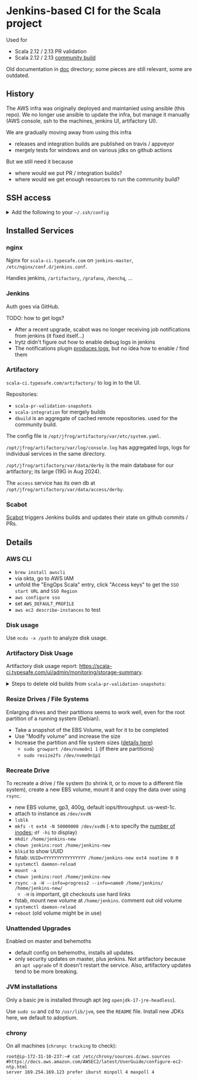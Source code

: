 # Jenkins-based CI for the Scala project

Used for
  - Scala 2.12 / 2.13 PR validation
  - Scala 2.12 / 2.13 [community build](https://github.com/scala/community-builds)

Old documentation in [doc](doc/) directory; some pieces are still relevant, some are outdated.

## History

The AWS infra was originally deployed and maintanied using ansible (this repo).
We no longer use ansible to update the infra, but manage it manually (AWS console, ssh to the machines, jenkins UI, artifactory UI).

We are gradually moving away from using this infra
  - releases and integration builds are published on travis / appveyor
  - mergely tests for windows and on various jdks on github actions

But we still need it because
  - where would we put PR / integration builds?
  - where would we get enough resources to run the community build?

## SSH access

<details>
  <summary>Add the following to your <code>~/.ssh/config</code></summary>

```
Host jenkins-master
  HostName 54.67.111.226
  User admin

Host jenkins-worker-behemoth-1
  HostName 54.153.2.9
  User admin

Host jenkins-worker-behemoth-2
  HostName 54.153.1.99
  User admin

Host jenkins-worker-behemoth-3
  HostName 54.183.156.89
  User admin

# no public ip, jumphost through master
Host influxdb
  HostName 172.31.0.100
  User ubuntu
  ProxyCommand ssh -q -W %h:%p jenkins-master
```

</details>



## Installed Services

### nginx

Nginx for `scala-ci.typesafe.com` on `jenkins-master`, `/etc/nginx/conf.d/jenkins.conf`.

Handles jenkins, `/artifactory`, `/grafana`, `/benchq`, ...

### Jenkins

Auth goes via GitHub.

TODO: how to get logs?
  - After a recent upgrade, scabot was no longer receiving job notifications from jenkins (it fixed itself...)
  - lrytz didn't figure out how to enable debug logs in jenkins
  - The notifications plugin [produces logs](https://github.com/jenkinsci/notification-plugin/blob/notification-1.17/src/main/java/com/tikal/hudson/plugins/notification/Phase.java#L386), but no idea how to enable / find them

### Artifactory

`scala-ci.typesafe.com/artifactory/` to log in to the UI.

Repositories:
  - `scala-pr-validation-snapshots`
  - `scala-integration` for mergely builds
  - `dbuild` is an aggregate of cached remote repositories. used for the community build.

The config file is `/opt/jfrog/artifactory/var/etc/system.yaml`.

`/opt/jfrog/artifactory/var/log/console.log` has aggregated logs, logs for individual services in the same directory.

`/opt/jfrog/artifactory/var/data/derby` is the main database for our artifactory; its large (19G in Aug 2024).

The `access` service has its own db at `/opt/jfrog/artifactory/var/data/access/derby`.

### Scabot

[Scabot](https://github.com/scala/scabot) triggers Jenkins builds and updates their state on github commits / PRs.

## Details

### AWS CLI

  - `brew install awscli`
  - via okta, go to AWS IAM
  - unfold the "EngOps Scala" entry, click "Access keys" to get the `SSO start URL` and `SSO Region`
  - `aws configure sso`
  - set `AWS_DEFAULT_PROFILE`
  - `aws ec2 describe-instances` to test

### Disk usage

Use `ncdu -x /path` to analyze disk usage.

### Artifactory Disk Usage

Artifactory disk usage report: https://scala-ci.typesafe.com/ui/admin/monitoring/storage-summary.

<details>
  <summary>Steps to delete old builds from <code>scala-pr-validation-snapshots</code>:</summary>

Create a file `search.json`, adjust the cutoff date on the last line:

```
items.find({
  "repo": "scala-pr-validation-snapshots",
  "$or": [ { "name": { "$match": "scala-compiler*" } }, {"name": { "$match": "scala-reflect*" } }, { "name": { "$match": "scala-library*" } }, { "name": { "$match": "scala-dist*" } }, { "name": { "$match": "scala-partest*" } }, { "name": { "$match": "scalap*" } } ],
  "created": { "$lt": "2020-01-01" }
})
```

`curl -u 'lukas:SEEEKREET' -X POST "https://scala-ci.typesafe.com/artifactory/api/search/aql" -T search.json > artifacts.json`

In an up-to-date Scala 2.13.x checkout, the following tests which of the artifacts correspond to revisions that were actually merged into scala/scala. Builds for those revisions are kept, builds for revisions that never made it are added to `to-delete.txt`.

```bash
n=$(cat artifacts.json | jq -r '.results[] | .path' | uniq | wc -l)
for p in $(cat artifacts.json | jq -r '.results[] | .path' | uniq); do
  n=$((n-1))
  sha=$(echo $p | awk -F'-' '{print $(NF-1)}')
  if git branch --contains $sha | grep 2.13.x > /dev/null; then
    echo "$sha y - $n"
  else
    echo "$sha n - $n"
    echo $p >> to-delete.txt
  fi
done
```

Delete the artifacts; best run it on `ssh jenkins-master` for performance.

```bash
n=$(cat to-delete.txt | wc -l)
for p in $(cat to-delete.txt); do
  n=$((n-1))
  echo "$p - $n"
  curl -u 'lukas:PASSWORDSEKRET' -X DELETE "https://scala-ci.typesafe.com/artifactory/scala-pr-validation-snapshots/$p"
done
```

After that
  - Empty "Trash Can"
    - `curl -I -u 'lukas:SEEEKREET' -X POST "https://scala-ci.typesafe.com/artifactory/api/trash/empty"`
  - Run artifactory's "Garbage Collection" [20 times (😆)](https://jfrog.com/knowledge-base/why-does-removing-deleting-old-artifacts-is-not-affecting-the-artifactory-disk-space-usage/)
    - `for i in {1..20}; do curl -I -u 'lukas:SEEEKREET' -X POST "https://scala-ci.typesafe.com/artifactory/api/system/storage/gc"; done`
    - wait for it to complete, it runs in the background. check Binaries Size / Artifacts Size in Storage
  - Run "Prune Unreferenced Data"
    - `api/system/storage/optimize`
  - https://jfrog.com/knowledge-base/what-is-the-difference-between-garbage-collector-and-prune-unreferenced-data-processes-in-artifactory/

Other measures
  - https://scala-ci.typesafe.com/ui/admin/artifactory/configuration/artifactory_general "Empty Trash Can"
  - Derby database (`/var/opt/jfrog/artifactory/data/derby/seg0`) may be big.
    - https://scala-ci.typesafe.com/ui/admin/artifactory/advanced/maintenance "Compress the Internal Database".
    - Did not work for me. "lock could not be obtained due to a deadlock".
    - Doc says "We recommend running this when Artifactory activity is low, since compression may not be able to complete when storage is busy (in which case the storage will not be affected)."

</details>

### Resize Drives / File Systems

Enlarging drives and their partitions seems to work well, even for the root partition of a running system (Debian).

  - Take a snapshot of the EBS Volume, wait for it to be completed
  - Use "Modify volume" and increase the size
  - Increase the partition and file system sizes ([details here](https://docs.aws.amazon.com/ebs/latest/userguide/recognize-expanded-volume-linux.html))
    - `sudo growpart /dev/nvme0n1 1` (if there are partitions)
    - `sudo resize2fs /dev/nvme0n1p1`

### Recreate Drive

To recreate a drive / file system (to shrink it, or to move to a different file system), create a new EBS volume, mount it and copy the data over using `rsync`.
  - new EBS volume, gp3, 400g, default iops/throughput. us-west-1c.
  - attach to instance as `/dev/xvdN`
  - `lsblk`
  - `mkfs -t ext4 -N 50000000 /dev/xvdN` (`-N` to specify the [number of inodes](https://github.com/scala/community-build/issues/1633); `df -hi` to display)
  - `mkdir /home/jenkins-new`
  - `chown jenkins:root /home/jenkins-new`
  - `blkid` to show UUID
  - fstab: `UUID=YYYYYYYYYYYYYYYY /home/jenkins-new ext4 noatime 0 0`
  - `systemctl daemon-reload`
  - `mount -a`
  - `chown jenkins:root /home/jenkins-new`
  - `rsync -a -H --info=progress2 --info=name0 /home/jenkins/ /home/jenkins-new/`
    -  `-H` is important, git checkouts use hard links
  - fstab, mount new volume at `/home/jenkins`. comment out old volume
  - `systemctl daemon-reload`
  - `reboot` (old volume might be in use)


### Unattended Upgrades

Enabled on master and behemoths
  - default config on behemoths, installs all updates.
  - only security updates on master, plus jenkins. Not artifactory because an `apt upgrade` of it doesn't restart the service. Also, artifactory updates tend to be more breaking.

### JVM installations

Only a basic jre is installed through apt (eg `openjdk-17-jre-headless`).

Use `sudo su` and cd to `/usr/lib/jvm`, see the `README` file.
Install new JDKs here, we default to adoptium.

### chrony

On all machines (`chronyc tracking` to check):

```
root@ip-172-31-10-237:~# cat /etc/chrony/sources.d/aws.sources
#https://docs.aws.amazon.com/AWSEC2/latest/UserGuide/configure-ec2-ntp.html
server 169.254.169.123 prefer iburst minpoll 4 maxpoll 4
```
